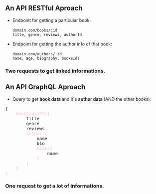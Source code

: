 ## An API RESTful Aproach

- Endpoint for getting a particular book:
  <br>
  <br>
  `domain.com/books/:id`
  <br>
  `title, genre, reviews, authorId`

- Endpoint for getting the author info of that book:
  <br>
  <br>
  `domain.com/authors/:id`
  <br>
  `name, age, biography, booksIds`

### Two requests to get linked informations.

## An API GraphQL Aproach

- Query to get <strong>book data </strong>and it´s <strong>author data </strong>(AND the other books):

<pre>
{
    <span style="color: pink;">book(id:123){</span>
        title
        genre
        reviews
        <span style="color: pink;">author {</span>
            name
            bio
            <span style="color: pink;">books{</span>
                name
            <span style="color: pink;">}
        }
    }
}</span>
</pre>

### One request to get a lot of informations.

